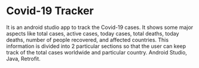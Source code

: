 # Covid-19 Tracker
It is an android studio app to track the Covid-19 cases. It shows some major aspects like total cases, active cases, today cases, total deaths, today deaths, number of people recovered, and affected countries. This information is divided into 2 particular sections so that the user can keep track of the total cases worldwide and particular country.
Android Studio,
Java,
Retrofit.
